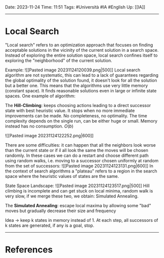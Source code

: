 Date: 2023-11-24
Time: 11:51
Tags: #Università #IA #English 
Up: [[IA]]

---
# Local Search

"Local search" refers to an optimization approach that focuses on finding acceptable solutions in the vicinity of the current solution in a search space. Instead of exploring the entire solution space, local search confines itself to exploring the "neighborhood" of the current solution.

Example:
![[Pasted image 20231124120039.png|500]]
Local search algorithm are not systematic, this can lead to a lack of guarantees regarding the global optimality of the solution found, it doesn't look for all the solution but a better one. This means that the algorithms use very little memory (constant space). It finds reasonable solutions even in large or infinite state spaces. One example of algorithm: 

The **Hill-Climbing**:
keeps choosing actions leading to a direct successor state with best heuristic value. It stops when no more immediate improvements can be made.
No completeness, no optimality.
The time complexity depends on the single run, can be either huge or small. Memory instead has no consumption. $O(b)$

![[Pasted image 20231124122252.png|600]]

There are some difficulties: it can happen that all the neighbors look worse than the current state or if il all look the same the moves will be chosen randomly. In these cases we can do a restart and choose different path using random walks, i.e. moving to a successor chosen uniformly at random from the set of successors:
![[Pasted image 20231124123131.png|600]]
In the context of search algorithms a "plateau" refers to a region in the search space where the heuristic values of states are the same.

State Space Landscape:
![[Pasted image 20231124123517.png|500]]
Hill climbing is incomplete and can get stuck on local minima, random walk is very slow, if we merge these two, we obtain: Simulated Annealing.

The **Simulated Annealing**:
escape local maxima by allowing some "bad" moves but gradually decrease their size and frequency

Idea $\rightarrow$ keep k states in memory instead of 1. At each step, all successors of k states are generated, if any is a goal, stop. 


---
# References
